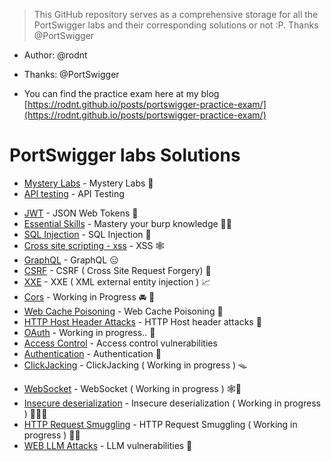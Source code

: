 
> This GitHub repository serves as a comprehensive storage for all the PortSwigger labs and their corresponding solutions or not :P. Thanks @PortSwigger

- Author: @rodnt
- Thanks: @PortSwigger

- You can find the practice exam here at my blog [https://rodnt.github.io/posts/portswigger-practice-exam/](https://rodnt.github.io/posts/portswigger-practice-exam/)
# PortSwigger labs Solutions 

- [Mystery Labs](Mystery%20Labs/) - Mystery Labs 🔮
- [API testing](/API_Testing/Notes.md) - API Testing
* [JWT](JWT/JWT%20-%20Json%20Web%20Tokens.md)  - JSON Web Tokens 🔑
* [Essential Skills](essentialSkills/Essential%20skills.md) - Mastery your burp knowledge 🥷🏿
* [SQL Injection](SQLInjection/SQL%20Injection.md) - SQL Injection 💉
* [Cross site scripting - xss](Cross-site%20scripting%20(XSS)/Cross-site%20scripting.md) - XSS 🕸️
* [GraphQL](GraphQL/GraphQL.md) - GraphQL 😑
* [CSRF](CSRF/Notes.md) - CSRF ( Cross Site Request Forgery) 🍪
* [XXE](XXE/Notes.md) - XXE ( XML external entity injection ) 📈
* [Cors](Cors/Notes.md) - Working in Progress  🚘 🥕
* [Web Cache Poisoning](Web%20Cache%20Poisoning/Notes.md) - Web Cache Poisoning 🧪
* [HTTP Host Header Attacks](HTTP_Hotst_Header_Attacks/Notes.md) - HTTP Host header attacks 🏡
* [OAuth](Oauth/Notes.md) - Working in progress.. 🏒
* [Access Control](Access_Control_Vulnerabilities/Labs/) - Access control vulnerabilities
* [Authentication](Authentication/Notes.md) - Authentication 🔐 
* [ClickJacking](ClickJacking/Notes.md) - ClickJacking ( Working in progress ) 🪤
- [WebSocket](WebSocket/Notes.md) - WebSocket ( Working in progress )  🕸️🧦 
- [Insecure deserialization](Insecure_deserialization/Notes.md) - Insecure deserialization ( Working in progress ) 🧙🏻‍♀
- [HTTP Request Smuggling](HTTP_request_smuggling/Notes.md) - HTTP Request Smuggling ( Working in progress ) 🏴‍☠
- [WEB LLM Attacks](/Web_Cache_Poisoning/Notes.md) - LLM vulnerabilities 🤖